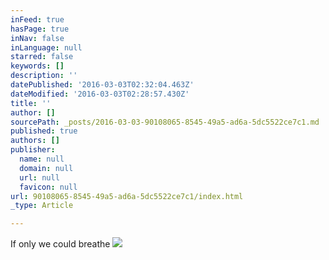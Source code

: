 ```yaml
---
inFeed: true
hasPage: true
inNav: false
inLanguage: null
starred: false
keywords: []
description: ''
datePublished: '2016-03-03T02:32:04.463Z'
dateModified: '2016-03-03T02:28:57.430Z'
title: ''
author: []
sourcePath: _posts/2016-03-03-90108065-8545-49a5-ad6a-5dc5522ce7c1.md
published: true
authors: []
publisher:
  name: null
  domain: null
  url: null
  favicon: null
url: 90108065-8545-49a5-ad6a-5dc5522ce7c1/index.html
_type: Article

---
```

If only we could breathe
![](https://the-grid-user-content.s3-us-west-2.amazonaws.com/aa9a4c6b-4b6d-40dc-9e63-8276eedf98ad.JPG)
